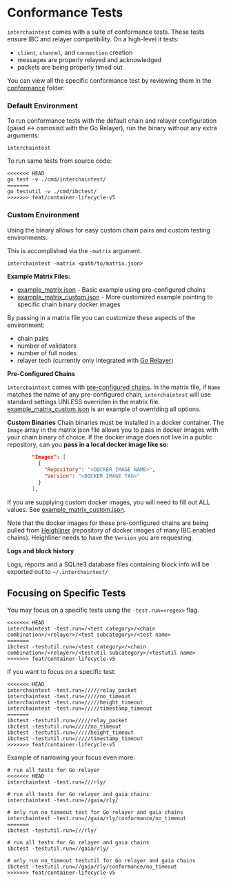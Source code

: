 # Conformance Tests

`interchaintest` comes with a suite of conformance tests. These tests ensure IBC and relayer compatibility. On a high-level it tests:
- `client`, `channel`, and `connection` creation
- messages are properly relayed and acknowledged 
- packets are being properly timed out

You can view all the specific conformance test by reviewing them in the [conformance](../conformance/) folder.

### Default Environment
To run conformance tests with the default chain and relayer configuration (gaiad <-> osmosisd with the Go Relayer), run the binary without any extra arguments:
```shell
interchaintest
```

To run same tests from source code:
```shell
<<<<<<< HEAD
go test -v ./cmd/interchaintest/
=======
go testutil -v ./cmd/ibctest/
>>>>>>> feat/container-lifecycle-v5
```
### Custom Environment
Using the binary allows for easy custom chain pairs and custom testing environments.

This is accomplished via the `-matrix` argument. 
```shell
interchaintest -matrix <path/to/matrix.json>
```

**Example Matrix Files:**
- [example_matrix.json](../cmd/interchaintest/example_matrix.json) - Basic example using pre-configured chains
- [example_matrix_custom.json](../cmd/interchaintest/example_matrix_custom.json) - More customized example pointing to specific chain binary docker images


By passing in a matrix file you can customize these aspects of the environment:
- chain pairs
- number of validators
- number of full nodes
- relayer tech (currently only integrated with [Go Relayer](https://github.com/cosmos/relayer))


**Pre-Configured Chains**

`interchaintest` comes with [pre-configured chains](../configuredChains.yaml). 
In the matrix file, if `Name` matches the name of any pre-configured chain, `interchaintest` will use standard settings UNLESS overriden in the matrix file. [example_matrix_custom.json](../cmd/interchaintest/example_matrix_custom.json) is an example of overriding all options.


**Custom Binaries**
Chain binaries must be installed in a docker container.
The `Image` array in the matrix json file allows you to pass in docker images with your chain binary of choice. 
If the docker image does not live in a public repository, can you **pass in a local docker image like so:**

```json
        "Images": [
          {
            "Repository": "<DOCKER IMAGE NAME>",
            "Version": "<DOCKER IMAGE TAG>"
          }
        ],
```

If you are supplying custom docker images, you will need to fill out ALL values. See [example_matrix_custom.json](../cmd/interchaintest/example_matrix_custom.json).


Note that the docker images for these pre-configured chains are being pulled from [Heighliner](https://github.com/strangelove-ventures/heighliner) (repository of docker images of many IBC enabled chains). Heighliner needs to have the `Version` you are requesting.


**Logs and block history**


Logs, reports and a SQLite3 database files containing block info will be exported out to `~/.interchaintest/`


## Focusing on Specific Tests

You may focus on a specific tests using the `-test.run=<regex>` flag.

```shell
<<<<<<< HEAD
interchaintest -test.run=/<test category>/<chain combination>/<relayer>/<test subcategory>/<test name>
=======
ibctest -testutil.run=/<test category>/<chain combination>/<relayer>/<testutil subcategory>/<testutil name>
>>>>>>> feat/container-lifecycle-v5
```

If you want to focus on a specific test:

```shell
<<<<<<< HEAD
interchaintest -test.run=/////relay_packet
interchaintest -test.run=/////no_timeout
interchaintest -test.run=/////height_timeout
interchaintest -test.run=/////timestamp_timeout
=======
ibctest -testutil.run=/////relay_packet
ibctest -testutil.run=/////no_timeout
ibctest -testutil.run=/////height_timeout
ibctest -testutil.run=/////timestamp_timeout
>>>>>>> feat/container-lifecycle-v5
```

Example of narrowing your focus even more:

```shell
# run all tests for Go relayer
<<<<<<< HEAD
interchaintest -test.run=///rly/

# run all tests for Go relayer and gaia chains
interchaintest -test.run=//gaia/rly/

# only run no_timeout test for Go relayer and gaia chains
interchaintest -test.run=//gaia/rly/conformance/no_timeout
=======
ibctest -testutil.run=///rly/

# run all tests for Go relayer and gaia chains
ibctest -testutil.run=//gaia/rly/

# only run no_timeout testutil for Go relayer and gaia chains
ibctest -testutil.run=//gaia/rly/conformance/no_timeout
>>>>>>> feat/container-lifecycle-v5
```